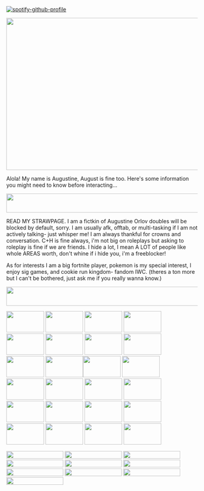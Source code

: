 [![spotify-github-profile](https://spotify-github-profile.kittinanx.com/api/view?uid=z3r9frkfhicg6k9gpgdk726tg&cover_image=true&theme=novatorem&show_offline=false&background_color=121212&interchange=false&bar_color=53b14f&bar_color_cover=true)](https://github.com/kittinan/spotify-github-profile)

<img width="650" height="400" src="https://files.catbox.moe/loswi2.webp">
<p align="left">
Alola! My name is Augustine, August is fine too. Here's some information you might need to know before interacting...
  <p align="left">
  <img width="900" height="50" src="https://64.media.tumblr.com/c70f686f0b27b83aa11e98456a8d33c5/1a7499e8ed08e8b1-4a/s1280x1920/4dbd24a66678b2dcc55719f86a591ed628384dde.pnj">
   <p align="left"> 
READ MY STRAWPAGE. I am a fictkin of Augustine Orlov doubles will be blocked by default, sorry. I am usually afk, offtab, or multi-tasking if I am not actively talking- just whisper me! I am always thankful for crowns and conversation. C+H is fine always, i'm not big on roleplays but asking to roleplay is fine if we are friends. I hide a lot, I mean A LOT of people like whole AREAS worth, don't whine if i hide you, i'm a freeblocker! 
  <p align="left"> 
  As for interests I am a big fortnite player, pokemon is my special interest, I enjoy sig games, and cookie run kingdom- fandom IWC. (theres a ton more but I can't be bothered, just ask me if you really wanna know.)
  <p align="left">
  <img width="900" height="50" src="https://64.media.tumblr.com/c70f686f0b27b83aa11e98456a8d33c5/1a7499e8ed08e8b1-4a/s1280x1920/4dbd24a66678b2dcc55719f86a591ed628384dde.pnj">
    <p align="center">
 <p align="left">            <img width="99" height="56" src="https://files.catbox.moe/ywf54q.png"> <img width="99" height="56" src="https://files.catbox.moe/t88842.png"> <img width="99" height="56" src="https://files.catbox.moe/k2frcy.jpg"> <img width="99" height="56" src="https://adriansblinkiecollection.neocities.org/stamps/e81.png"> <img width="99" height="56" src="https://adriansblinkiecollection.neocities.org/stamps/d41.gif"> <img width="99" height="56" src="https://64.media.tumblr.com/d3e9da4bf128a30c83f73dceaabd54e6/3c74d06b377fdc9b-9b/s100x200/52a8c91de884d9195a9b3024f5c9ba0c5cd0f9b9.gifv"> <img width="99" height="56" src="https://adriansblinkiecollection.neocities.org/stamps/e72.gif"> <img width="99" height="56" src="https://64.media.tumblr.com/c065e352d7c8243e6eeb958b4aaf581f/0bd78036aee0e21f-3b/s250x400/18525e6e38d497aa4afcba34ab5743034e8e8772.pnj">
<img width="99" height="56" src="https://files.catbox.moe/ofl7j4.png"> <img width="99" height="56" src="https://files.catbox.moe/yycwql.png"><img width="99" height="56" src="https://files.catbox.moe/5epctj.png"> <img width="99" height="56" src="https://files.catbox.moe/s8s3jh.png"> <img width="99" height="56" src="https://adriansblinkiecollection.neocities.org/stamps/d53.png"> <img width="99" height="56" src="https://64.media.tumblr.com/43deb95ee0a117ae092ead74bab30178/2cd9aa4fd4a4f3ce-4e/s100x200/2c16ee7f89179e06861ca66379c9cfacce2d3285.pnj"> <img width="99" height="56" src="https://files.catbox.moe/bq9fdf.gif"> <img width="99" height="56" src="https://adriansblinkiecollection.neocities.org/stamps/a52.png"> <img width="99" height="56" src="https://64.media.tumblr.com/074fe9304d0d4eab667439d6a71c6626/ae12f59c5b81d0e4-d4/s100x200/4b1a1a58acc5624da5254ca890c8013f4456defe.pnj"> <img width="99" height="56" src="https://64.media.tumblr.com/da07e55f3480b43bb082c49f175698b2/1c3790c25c6b5393-df/s100x200/5d74b3bafbc7cc6a3d2c4c3a9b113be26c7a6358.pnj"> <img width="99" height="56" src="https://64.media.tumblr.com/1f2c5f2382fbe21ef7bf4d04a68250c2/8574ac30b86e31bd-f1/s100x200/67a1ed42f850493804976edc18324b5625701758.pnj"> <img width="99" height="56" src="https://64.media.tumblr.com/2fc10f04885fb5c75198554d7965f754/33482cf83af8f0c3-61/s100x200/b75c346ada5920a53967174d88194ea5ccfd425a.pnj"> <img width="99" height="56" src="https://64.media.tumblr.com/a0f771bacba0c84f88c6143049200114/e1bd423b1425f262-d9/s100x200/431e53bc662324aa15de0caf0bb2323c73f89b82.pnj"> <img width="99" height="56" src="https://64.media.tumblr.com/a8004500e4c2b15090014d036f86e2be/c167d9cc7e634732-42/s250x400/32b52d61843516569394ec84a79864ecaeca7e43.gifv"> <img width="99" height="56" src="https://64.media.tumblr.com/fe47a05eb46051ba8fa809e1446d4068/530740847f7bcfc8-24/s100x200/e9cf5ea762bf3a8ef70e8e3824b59d0aaaa3b294.gifv"> <img width="99" height="56" src="https://64.media.tumblr.com/dda7150b9f485c678e8f7fd435025db3/54c7ecb7b166b31a-5d/s100x200/41393785318a1c76a8742c2ced34468a31415e1e.gifv"> 

 <p align="left">
 <img width="150" height=" 20" src="https://adriansblinkiecollection.neocities.org/e65.gif"> <img width="150" height=" 20" src="https://adriansblinkiecollection.neocities.org/e48.gif"> <img width="150" height=" 20" src="https://adriansblinkiecollection.neocities.org/y45.gif"> <img width="150" height=" 20" src="https://64.media.tumblr.com/0ebba78e449e15cb7c3996e5b2707b68/b3ceca1915ddb67d-9d/s250x400/97c225a5ddd76cbabe860ba9ad71d44951806cf0.gifv"> <img width="150" height=" 20" src="https://adriansblinkiecollection.neocities.org/k17.gif"> <img width="150" height=" 20" src="https://64.media.tumblr.com/9164862d58b9c916659cb9f979dcc032/1c3790c25c6b5393-b3/s400x600/75f995e966b7da1f7bb147c6f4de9d19702a4dcb.gifv"> <img width="150" height=" 20" src="https://adriansblinkiecollection.neocities.org/43.gif"> <img width="150" height=" 20" src="https://adriansblinkiecollection.neocities.org/m8.gif"> <img width="150" height=" 20" src="https://adriansblinkiecollection.neocities.org/k13.gif"> <img width="150" height=" 20" src="https://adriansblinkiecollection.neocities.org/x9.gif">

